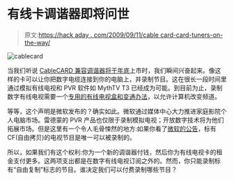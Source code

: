 # 有线卡调谐器即将问世

> 原文:[https://hack aday . com/2009/09/11/cable card-card-tuners-on-the-way/](https://hackaday.com/2009/09/11/cablecard-card-tuners-on-the-way/)

![cablecard](../Images/831c87518b38d8c6a88b9647b840fbab.png "cablecard")

当我们听说 [CableCARD 兼容调谐器将于年底](http://www.gearlog.com/2009/09/hauppauge_to_sell_cablecard_tu.php)上市时，我们瞬间兴奋起来。像这样的卡可以让你把数字电缆连接到你的电脑上，并录制节目。这在很长一段时间里通过模拟有线电视和 PVR 软件如 MythTV T3 已经成为可能。到目前为止，录制数字有线电视需要一个[专用的有线电视盒和变通办法](http://www.mythtv.org/wiki/Frequently_Asked_Questions#Since_I_need_to_keep_using_my_Cable.2FSat_box.2C_how_can_I_control_it_with_MythTV.3F)，以允许计算机改变频道。

等等，这个声明是微软发布的？确实如此。微软通过媒体中心大力推进家庭影院个人电脑市场。雷德蒙的 PVR 产品也仅限于录制模拟电视；开放数字技术将为他们拓展市场。但是这里有一个令人毛骨悚然的地方:如果你看了[微软的公告](http://www.microsoft.com/Presspass/press/2009/sep09/09-09MSWinMCCEDIAPR.mspx)，标有 CF(自由拷贝)的电视节目是唯一可以被录制的。

所以，如果我们有这个权利:你为一个新的调谐器付钱，然后你为有线电视卡的租金支付更多。这两项支出都是在数字有线电视订阅之外的。然而，你只能录制标有“自由复制”标志的节目。谁决定我们可以付费录制哪些节目？